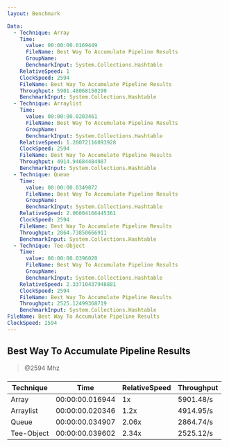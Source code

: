 ```yaml
---
layout: Benchmark

Data: 
  - Technique: Array
    Time: 
      value: 00:00:00.0169449
      FileName: Best Way To Accumulate Pipeline Results
      GroupName: 
      BenchmarkInput: System.Collections.Hashtable
    RelativeSpeed: 1
    ClockSpeed: 2594
    FileName: Best Way To Accumulate Pipeline Results
    Throughput: 5901.48068150299
    BenchmarkInput: System.Collections.Hashtable
  - Technique: Arraylist
    Time: 
      value: 00:00:00.0203461
      FileName: Best Way To Accumulate Pipeline Results
      GroupName: 
      BenchmarkInput: System.Collections.Hashtable
    RelativeSpeed: 1.20072116093928
    ClockSpeed: 2594
    FileName: Best Way To Accumulate Pipeline Results
    Throughput: 4914.94684484987
    BenchmarkInput: System.Collections.Hashtable
  - Technique: Queue
    Time: 
      value: 00:00:00.0349072
      FileName: Best Way To Accumulate Pipeline Results
      GroupName: 
      BenchmarkInput: System.Collections.Hashtable
    RelativeSpeed: 2.06004166445361
    ClockSpeed: 2594
    FileName: Best Way To Accumulate Pipeline Results
    Throughput: 2864.73850666911
    BenchmarkInput: System.Collections.Hashtable
  - Technique: Tee-Object
    Time: 
      value: 00:00:00.0396020
      FileName: Best Way To Accumulate Pipeline Results
      GroupName: 
      BenchmarkInput: System.Collections.Hashtable
    RelativeSpeed: 2.33710437948881
    ClockSpeed: 2594
    FileName: Best Way To Accumulate Pipeline Results
    Throughput: 2525.12499368719
    BenchmarkInput: System.Collections.Hashtable
FileName: Best Way To Accumulate Pipeline Results
ClockSpeed: 2594
---
```

Best Way To Accumulate Pipeline Results
---------------------------------------
> @2594 Mhz


### 


|Technique |Time           |RelativeSpeed|Throughput|
|----------|---------------|-------------|----------|
|Array     |00:00:00.016944|1x           |5901.48/s |
|Arraylist |00:00:00.020346|1.2x         |4914.95/s |
|Queue     |00:00:00.034907|2.06x        |2864.74/s |
|Tee-Object|00:00:00.039602|2.34x        |2525.12/s |

